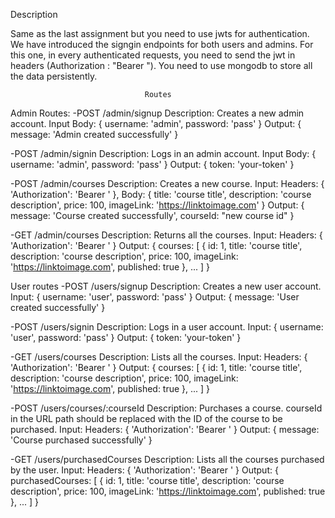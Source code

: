 Description

Same as the last assignment but you need to use jwts for authentication. We have introduced the signgin endpoints for both users and admins. For this one, in every authenticated requests, you need to send the jwt in headers 
(Authorization : "Bearer <token>"). You need to use mongodb to store all the data persistently.

                                  Routes

Admin Routes:
-POST /admin/signup 
Description: Creates a new admin account. 
Input Body: { username: 'admin', password: 'pass' } 
Output: { message: 'Admin created successfully' }

-POST /admin/signin 
Description: Logs in an admin account. 
Input Body: { username: 'admin', password: 'pass' } 
Output: { token: 'your-token' }

-POST /admin/courses 
Description: Creates a new course. 
Input: Headers: { 'Authorization': 'Bearer ' }, 
Body: { title: 'course title', description: 'course description', price: 100, imageLink: 'https://linktoimage.com' } 
Output: { message: 'Course created successfully', courseId: "new course id" }

-GET /admin/courses 
Description: Returns all the courses. 
Input: Headers: { 'Authorization': 'Bearer ' } 
Output: { courses: [ { id: 1, title: 'course title', description: 'course description', price: 100, imageLink: 'https://linktoimage.com', published: true }, ... ] }


User routes
-POST /users/signup 
Description: Creates a new user account. 
Input: { username: 'user', password: 'pass' } 
Output: { message: 'User created successfully' }

-POST /users/signin 
Description: Logs in a user account. 
Input: { username: 'user', password: 'pass' } 
Output: { token: 'your-token' }

-GET /users/courses 
Description: Lists all the courses. 
Input: Headers: { 'Authorization': 'Bearer ' } 
Output: { courses: [ { id: 1, title: 'course title', description: 'course description', price: 100, imageLink: 'https://linktoimage.com', published: true }, ... ] }

-POST /users/courses/:courseId 
Description: Purchases a course. courseId in the URL path should be replaced with the ID of the course to be purchased. 
Input: Headers: { 'Authorization': 'Bearer ' } 
Output: { message: 'Course purchased successfully' }

-GET /users/purchasedCourses 
Description: Lists all the courses purchased by the user. 
Input: Headers: { 'Authorization': 'Bearer ' } 
Output: { purchasedCourses: [ { id: 1, title: 'course title', description: 'course description', price: 100, imageLink: 'https://linktoimage.com', published: true }, ... ] }